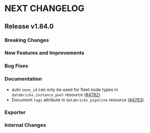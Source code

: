# NEXT CHANGELOG

## Release v1.84.0

### Breaking Changes

### New Features and Improvements

### Bug Fixes

### Documentation

* auto `zone_id` can only be used for fleet node types in `databricks_instance_pool` resource ([#4782](https://github.com/databricks/terraform-provider-databricks/pull/4782)).
* Document `tags` attribute in `databricks_pipeline` resource ([#4783](https://github.com/databricks/terraform-provider-databricks/pull/4783)).

### Exporter

### Internal Changes
